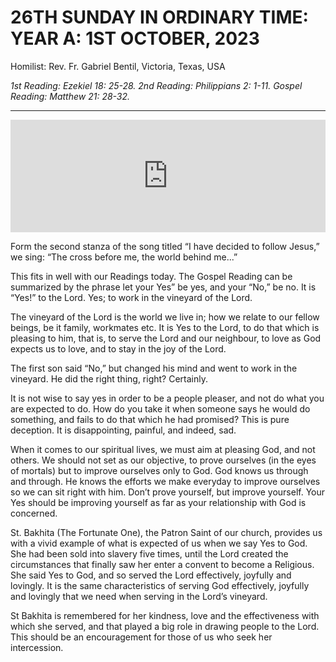 # 26TH SUNDAY IN ORDINARY TIME: YEAR A: 1ST OCTOBER, 2023
Homilist: Rev. Fr. Gabriel Bentil, Victoria, Texas, USA 

_1st Reading: Ezekiel 18: 25-28._
_2nd Reading: Philippians 2: 1-11._
_Gospel Reading: Matthew 21: 28-32._

---
<iframe src="https://podcasters.spotify.com/pod/show/sbcclashibi/embed/episodes/Sermons-at-Bakhita-26th-Sunday-in-Ordinary-Time-Year-A---Rev-Fr-Gabriel-Bentil-e2a1epu" height="180px" width="100%" frameborder="0" scrolling="no"></iframe>

Form the second stanza of the song titled “I have decided to follow Jesus,” we sing: “The cross before me, the world behind me...”

This fits in well with our Readings today. The Gospel Reading can be summarized by the phrase let your Yes” be yes, and your “No,” be no. It is “Yes!” to the Lord. Yes; to work in the vineyard of the Lord.

The vineyard of the Lord is the world we live in; how we relate to our fellow beings, be it family, workmates etc. It is Yes to the Lord, to do that which is pleasing to him, that is, to serve the Lord and our neighbour, to love as God expects us to love, and to stay in the joy of the Lord.

The first son said “No,” but changed his mind and went to work in the vineyard. He did the right thing, right? Certainly.

It is not wise to say yes in order to be a people pleaser, and not do what you are expected to do. How do you take it when someone says he would do something, and fails to do that which he had promised? This is pure deception. It is disappointing, painful, and indeed, sad.

When it comes to our spiritual lives, we must aim at pleasing God, and not others. We should not set as our objective, to prove ourselves (in the eyes of mortals) but to improve ourselves only to God. God knows us through and through. He knows the efforts we make everyday to improve ourselves so we can sit right with him. Don’t prove yourself, but improve yourself. Your Yes should be improving yourself as far as your relationship with God is concerned.

St. Bakhita (The Fortunate One), the Patron Saint of our church, provides us with a vivid example of what is expected of us when we say Yes to God. She had been sold into slavery five times, until the Lord created the circumstances that finally saw her enter a convent to become a Religious. She said Yes to God, and so served the Lord effectively, joyfully and lovingly. It is the same characteristics of serving God effectively, joyfully and lovingly that we need when serving in the Lord’s vineyard.

St Bakhita is remembered for her kindness, love and the effectiveness with which she served, and that played a big role in drawing people to the Lord. This should be an encouragement for those of us who seek her intercession.

